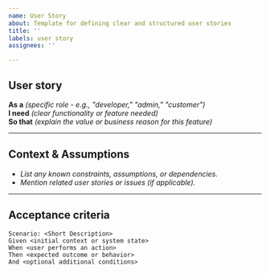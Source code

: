 ```yaml
---
name: User Story
about: Template for defining clear and structured user stories
title: ''
labels: user story
assignees: ''

---
```


## User story  

**As a** _(specific role - e.g., "developer," "admin," "customer")_  
**I need** _(clear functionality or feature needed)_  
**So that** _(explain the value or business reason for this feature)_

---

##  **Context & Assumptions**  
- _List any known constraints, assumptions, or dependencies._
- _Mention related user stories or issues (if applicable)._

---

##  **Acceptance criteria**  
```gherkin
Scenario: <Short Description>
Given <initial context or system state>
When <user performs an action>
Then <expected outcome or behavior>
And <optional additional conditions>
```

